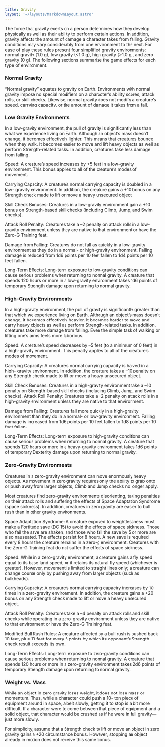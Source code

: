 ```yaml
---
title: Gravity
layout: '~/layouts/MarkdownLayout.astro'
---
```

The force that gravity exerts on a person determines how they develop
physically as well as their ability to perform certain actions. In addition,
gravity affects the amount of damage a character takes from falling. Gravity
conditions may vary considerably from one environment to the next. For ease of
play these rules present four simplified gravity environments: normal gravity
(1.0 g), low gravity (<1.0 g), high gravity (>1.0 g), and zero gravity (0 g).
The following sections summarize the game effects for each type of
environment.

### Normal Gravity

“Normal gravity” equates to gravity on Earth. Environments with normal gravity
impose no special modifiers on a character’s ability scores, attack rolls, or
skill checks. Likewise, normal gravity does not modify a creature’s speed,
carrying capacity, or the amount of damage it takes from a fall.

### Low Gravity Environments

In a low-gravity environment, the pull of gravity is significantly less than
what we experience living on Earth. Although an object’s mass doesn’t change,
it becomes effectively lighter. This means that creatures bounce when they
walk. It becomes easier to move and lift heavy objects as well as perform
Strength-related tasks. In addition, creatures take less damage from falling.

Speed: A creature’s speed increases by +5 feet in a low-gravity environment.
This bonus applies to all of the creature’s modes of movement.

Carrying Capacity: A creature’s normal carrying capacity is doubled in a low-
gravity environment. In addition, the creature gains a +10 bonus on any
Strength check made to lift or move a heavy unsecured object.

Skill Check Bonuses: Creatures in a low-gravity environment gain a +10 bonus
on Strength-based skill checks (including Climb, Jump, and Swim checks).

Attack Roll Penalty: Creatures take a –2 penalty on attack rolls in a low-
gravity environment unless they are native to that environment or have the
Zero-G Training feat.

Damage from Falling: Creatures do not fall as quickly in a low-gravity
environment as they do in a normal- or high-gravity environment. Falling
damage is reduced from 1d6 points per 10 feet fallen to 1d4 points per 10 feet
fallen.

Long-Term Effects: Long-term exposure to low-gravity conditions can cause
serious problems when returning to normal gravity. A creature that spends 120
hours or more in a low-gravity environment takes 1d6 points of temporary
Strength damage upon returning to normal gravity.

### High-Gravity Environments

In a high-gravity environment, the pull of gravity is significantly greater
than that which we experience living on Earth. Although an object’s mass
doesn’t change, it becomes effectively heavier. It becomes harder to move and
carry heavy objects as well as perform Strength-related tasks. In addition,
creatures take more damage from falling. Even the simple task of walking or
lifting one’s arms feels more laborious.

Speed: A creature’s speed decreases by –5 feet (to a minimum of 0 feet) in a
high-gravity environment. This penalty applies to all of the creature’s modes
of movement.

Carrying Capacity: A creature’s normal carrying capacity is halved in a high-
gravity environment. In addition, the creature takes a –10 penalty on any
Strength check made to lift or move a heavy unsecured object.

Skill Check Bonuses: Creatures in a high-gravity environment take a –10
penalty on Strength-based skill checks (including Climb, Jump, and Swim
checks). Attack Roll Penalty: Creatures take a –2 penalty on attack rolls in a
high-gravity environment unless they are native to that environment.

Damage from Falling: Creatures fall more quickly in a high-gravity environment
than they do in a normal- or low-gravity environment. Falling damage is
increased from 1d6 points per 10 feet fallen to 1d8 points per 10 feet fallen.

Long-Term Effects: Long-term exposure to high-gravity conditions can cause
serious problems when returning to normal gravity. A creature that spends 120
hours or more in a heavy-gravity environment takes 1d6 points of temporary
Dexterity damage upon returning to normal gravity.

### Zero-Gravity Environments

Creatures in a zero-gravity environment can move enormously heavy objects. As
movement in zero gravity requires only the ability to grab onto or push away
from larger objects, Climb and Jump checks no longer apply.

Most creatures find zero-gravity environments disorienting, taking penalties
on their attack rolls and suffering the effects of Space Adaptation Syndrome
(space sickness). In addition, creatures in zero gravity are easier to bull
rush than in other gravity environments.

Space Adaptation Syndrome: A creature exposed to weightlessness must make a
Fortitude save (DC 15) to avoid the effects of space sickness. Those who fail
the save are shaken, and those who fail the save by 5 or more are also
nauseated. The effects persist for 8 hours. A new save is required every 8
hours the creature remains in a zero-g environment. Creatures with the Zero-G
Training feat do not suffer the effects of space sickness.

Speed: While in a zero-gravity environment, a creature gains a fly speed equal
to its base land speed, or it retains its natural fly speed (whichever is
greater). However, movement is limited to straight lines only; a creature can
change course only by pushing away from larger objects (such as bulkheads).

Carrying Capacity: A creature’s normal carrying capacity increases by 10 times
in a zero-gravity environment. In addition, the creature gains a +20 bonus on
any Strength check made to lift or move a heavy unsecured object.

Attack Roll Penalty: Creatures take a –4 penalty on attack rolls and skill
checks while operating in a zero-gravity environment unless they are native to
that environment or have the Zero-G Training feat.

Modified Bull Rush Rules: A creature affected by a bull rush is pushed back 10
feet, plus 10 feet for every 5 points by which its opponent’s Strength check
result exceeds its own.

Long-Term Effects: Long-term exposure to zero-gravity conditions can cause
serious problems when returning to normal gravity. A creature that spends 120
hours or more in a zero-gravity environment takes 2d6 points of temporary
Strength damage upon returning to normal gravity.

### Weight vs. Mass

While an object in zero gravity loses weight, it does not lose mass or
momentum. Thus, while a character could push a 10- ton piece of equipment
around in space, albeit slowly, getting it to stop is a bit more difficult. If
a character were to come between that piece of equipment and a solid object,
that character would be crushed as if he were in full gravity—just more
slowly.

For simplicity, assume that a Strength check to lift or move an object in zero
gravity gains a +20 circumstance bonus. However, stopping an object already in
motion does not receive this same bonus.

